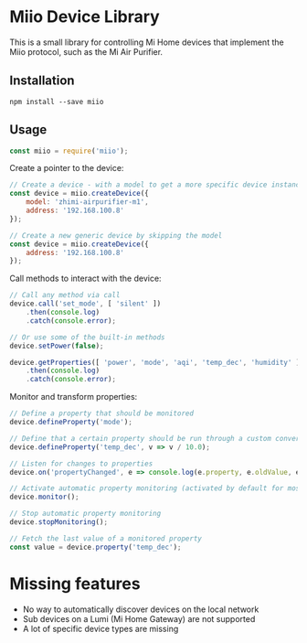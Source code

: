 # Miio Device Library

This is a small library for controlling Mi Home devices that implement the Miio
protocol, such as the Mi Air Purifier.

## Installation

```
npm install --save miio
```

## Usage

```javascript
const miio = require('miio');
```

Create a pointer to the device:

```javascript
// Create a device - with a model to get a more specific device instance
const device = miio.createDevice({
	model: 'zhimi-airpurifier-m1',
	address: '192.168.100.8'
});

// Create a new generic device by skipping the model
const device = miio.createDevice({
	address: '192.168.100.8'
});
```

Call methods to interact with the device:

```javascript
// Call any method via call
device.call('set_mode', [ 'silent' ])
	.then(console.log)
	.catch(console.error);

// Or use some of the built-in methods
device.setPower(false);

device.getProperties([ 'power', 'mode', 'aqi', 'temp_dec', 'humidity' ])
	.then(console.log)
	.catch(console.error);
```

Monitor and transform properties:
```javascript
// Define a property that should be monitored
device.defineProperty('mode');

// Define that a certain property should be run through a custom conversion
device.defineProperty('temp_dec', v => v / 10.0);

// Listen for changes to properties
device.on('propertyChanged', e => console.log(e.property, e.oldValue, e.value));

// Activate automatic property monitoring (activated by default for most devices)
device.monitor();

// Stop automatic property monitoring
device.stopMonitoring();

// Fetch the last value of a monitored property
const value = device.property('temp_dec');
```

# Missing features

* No way to automatically discover devices on the local network
* Sub devices on a Lumi (Mi Home Gateway) are not supported
* A lot of specific device types are missing
